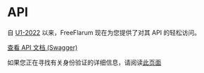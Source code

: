 # API

自 [U1-2022](https://discuss.flarum.org/d/7585/3885) 以来，FreeFlarum 现在为您提供了对其 API 的轻松访问。

[查看 API 文档 (Swagger)](https://api.freeflarum.com)

如果您正在寻找有关身份验证的详细信息，请阅读[此页面](/zh/API/身份yan'z)

